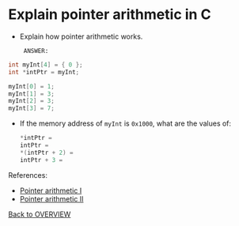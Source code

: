 # Explain pointer arithmetic in C

- Explain how pointer arithmetic works.

    ```text
     ANSWER:
    ```

```c
int myInt[4] = { 0 };
int *intPtr = myInt;

myInt[0] = 1;
myInt[1] = 3;
myInt[2] = 3;
myInt[3] = 7;
```

- If the memory address of `myInt` is `0x1000`, what are the values of:

    ```c
    *intPtr =
    intPtr =
    *(intPtr + 2) =
    intPtr + 3 =
    ```


References:

- [Pointer arithmetic I](https://overiq.com/c-programming-101/pointer-arithmetic-in-c/)
- [Pointer arithmetic II](https://www.tutorialspoint.com/cprogramming/c_pointer_arithmetic.htm)

[Back to OVERVIEW](../../README.md)
